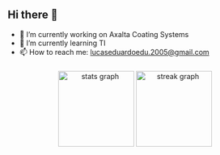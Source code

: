 ## Hi there 👋


- 🔭 I’m currently working on Axalta Coating Systems
- 🌱 I’m currently learning TI
- 📫 How to reach me: lucaseduardoedu.2005@gmail.com

###

<div align="center">
  <img src="https://github-readme-stats.vercel.app/api?username=DuduCitizen&hide_title=false&hide_rank=false&show_icons=true&include_all_commits=true&count_private=true&disable_animations=false&theme=dracula&locale=en&hide_border=false" height="150" alt="stats graph"  />
  <img src="https://streak-stats.demolab.com?user=DuduCitizen&locale=en&mode=daily&theme=dracula&hide_border=false&border_radius=5" height="150" alt="streak graph"  />
</div>

###
